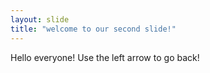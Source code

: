 ```yaml
---
layout: slide
title: "welcome to our second slide!"
---
```

Hello everyone!
Use the left arrow to go back!
